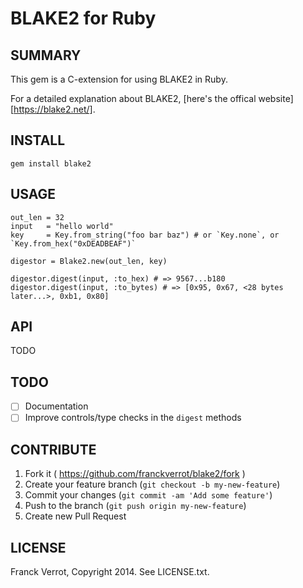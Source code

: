 # BLAKE2 for Ruby

## SUMMARY

This gem is a C-extension for using BLAKE2 in Ruby.

For a detailed explanation about BLAKE2, [here's the offical website][https://blake2.net/].

## INSTALL

    gem install blake2


## USAGE

    out_len = 32
    input   = "hello world"
    key     = Key.from_string("foo bar baz") # or `Key.none`, or `Key.from_hex("0xDEADBEAF")`

    digestor = Blake2.new(out_len, key)

    digestor.digest(input, :to_hex) # => 9567...b180
    digestor.digest(input, :to_bytes) # => [0x95, 0x67, <28 bytes later...>, 0xb1, 0x80]


## API

TODO

## TODO

* [ ] Documentation
* [ ] Improve controls/type checks in the `digest` methods

## CONTRIBUTE

1. Fork it ( https://github.com/franckverrot/blake2/fork )
2. Create your feature branch (`git checkout -b my-new-feature`)
3. Commit your changes (`git commit -am 'Add some feature'`)
4. Push to the branch (`git push origin my-new-feature`)
5. Create new Pull Request

## LICENSE

Franck Verrot, Copyright 2014. See LICENSE.txt.
